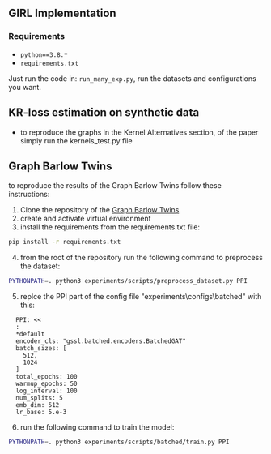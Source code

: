 ## GIRL Implementation

### Requirements
* `python==3.8.*`
* `requirements.txt`

Just run the code in: `run_many_exp.py`, run the datasets and configurations you want.
## KR-loss estimation on synthetic data
* to reproduce the graphs in the Kernel Alternatives section, of the paper simply run the kernels_test.py file

## Graph Barlow Twins
to reproduce the results of the Graph Barlow Twins follow these instructions:
1. Clone the repository of the [Graph Barlow Twins](https://github.com/pbielak/graph-barlow-twins.git)
2. create and activate virtual environment
3. install the requirements from the requirements.txt file:
```bash
pip install -r requirements.txt
```
4. from the root of the repository run the following command to preprocess the dataset:
```bash
PYTHONPATH=. python3 experiments/scripts/preprocess_dataset.py PPI
```
5. replce the PPI part of the config file "experiments\configs\batched" with this:
```
  PPI: <<
  :
  *default
  encoder_cls: "gssl.batched.encoders.BatchedGAT"
  batch_sizes: [
    512,
    1024
  ]
  total_epochs: 100
  warmup_epochs: 50
  log_interval: 100
  num_splits: 5
  emb_dim: 512
  lr_base: 5.e-3
```
6. run the following command to train the model:
```bash
PYTHONPATH=. python3 experiments/scripts/batched/train.py PPI
```
